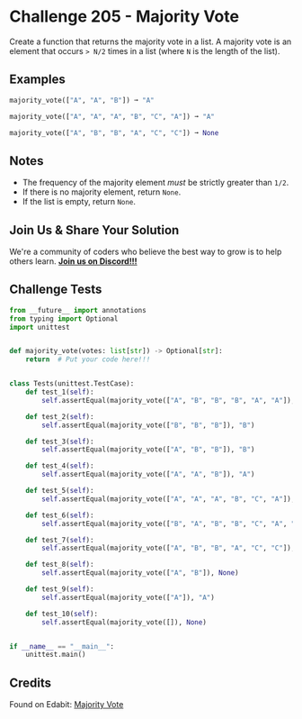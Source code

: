 # Challenge 205 - Majority Vote

Create a function that returns the majority vote in a list. A majority vote is an element that occurs `> N/2` times in a list (where `N` is the length of the list).

## Examples
```python
majority_vote(["A", "A", "B"]) ➞ "A"

majority_vote(["A", "A", "A", "B", "C", "A"]) ➞ "A"

majority_vote(["A", "B", "B", "A", "C", "C"]) ➞ None
```
## Notes

- The frequency of the majority element *must* be strictly greater than `1/2`.
- If there is no majority element, return `None`.
- If the list is empty, return `None`.

## Join Us & Share Your Solution

We're a community of coders who believe the best way to grow is to help others learn. **[Join us on Discord!!!](https://discord.gg/sfHykntuGy)**

## Challenge Tests
```python
from __future__ import annotations
from typing import Optional
import unittest


def majority_vote(votes: list[str]) -> Optional[str]:
    return  # Put your code here!!!


class Tests(unittest.TestCase):
    def test_1(self):
        self.assertEqual(majority_vote(["A", "B", "B", "B", "A", "A"]), None)

    def test_2(self):
        self.assertEqual(majority_vote(["B", "B", "B"]), "B")

    def test_3(self):
        self.assertEqual(majority_vote(["A", "B", "B"]), "B")

    def test_4(self):
        self.assertEqual(majority_vote(["A", "A", "B"]), "A")

    def test_5(self):
        self.assertEqual(majority_vote(["A", "A", "A", "B", "C", "A"]), "A")

    def test_6(self):
        self.assertEqual(majority_vote(["B", "A", "B", "B", "C", "A", "B", "B"]), "B")

    def test_7(self):
        self.assertEqual(majority_vote(["A", "B", "B", "A", "C", "C"]), None)

    def test_8(self):
        self.assertEqual(majority_vote(["A", "B"]), None)

    def test_9(self):
        self.assertEqual(majority_vote(["A"]), "A")

    def test_10(self):
        self.assertEqual(majority_vote([]), None)


if __name__ == "__main__":
    unittest.main()
```
## Credits

Found on Edabit: [Majority Vote](https://edabit.com/challenge/pQavNkBbdmvSMmx5x)
